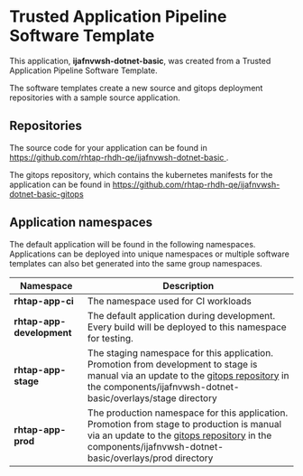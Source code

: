 # Trusted Application Pipeline Software Template

This application, **ijafnvwsh-dotnet-basic**, was created from a Trusted Application Pipeline Software Template.

The software templates create a new source and gitops deployment repositories with a sample source application. 

## Repositories

The source code for your application can be found in [https://github.com/rhtap-rhdh-qe/ijafnvwsh-dotnet-basic ](https://github.com/rhtap-rhdh-qe/ijafnvwsh-dotnet-basic ).
 
The gitops repository, which contains the kubernetes manifests for the application can be found in 
[https://github.com/rhtap-rhdh-qe/ijafnvwsh-dotnet-basic-gitops ](https://github.com/rhtap-rhdh-qe/ijafnvwsh-dotnet-basic-gitops ) 

## Application namespaces 

The default application will be found in the following namespaces. Applications can be deployed into unique namespaces or multiple software templates can also bet generated into the same group namespaces.  

|  Namespace   |  Description   |  
| -------- | -------- |
| **rhtap-app-ci** | The namespace used for CI workloads |
| **rhtap-app-development** | The default application during development. Every build will be deployed to this namespace for testing. |
| **rhtap-app-stage** | The staging namespace for this application. Promotion from development to stage is manual via an update to the [gitops repository](https://github.com/rhtap-rhdh-qe/ijafnvwsh-dotnet-basic-gitops ) in the components/ijafnvwsh-dotnet-basic/overlays/stage directory |
| **rhtap-app-prod** | The production namespace for this application. Promotion from stage to production is manual via an update to the [gitops repository](https://github.com/rhtap-rhdh-qe/ijafnvwsh-dotnet-basic-gitops ) in the components/ijafnvwsh-dotnet-basic/overlays/prod directory |